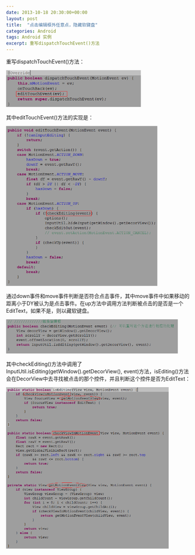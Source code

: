 ```yaml
---
date: 2013-10-18 20:30:00+00:00
layout: post
title:  "点击编辑框外任意点，隐藏软键盘"
categories: Android
tags: Android 实例
excerpt: 重写dispatchTouchEvent()方法
---
```


重写dispatchTouchEvent()方法：

![img](/assets/2013-10-18-android-edit-hide.png)

其中editTouchEvent()方法的实现是：

![img](/assets/2013-10-18-android-edit-hide-2.png)

通过down事件和move事件判断是否符合点击事件，其中move事件中如果移动的距离小于DY被认为是点击事件。在up方法中调用方法判断被点击的是否是一个EditText，如果不是，则以藏软键盘。

![img](/assets/2013-10-18-android-edit-hide-3.png)

其中checkEditing()方法中调用了InputUtil.isEditing(getWindow().getDecorView(), event)方法，isEditing()方法会在DecorView中去寻找被点击的那个控件，并且判断这个控件是否为EditText：

![img](/assets/2013-10-18-android-edit-hide-4.png)